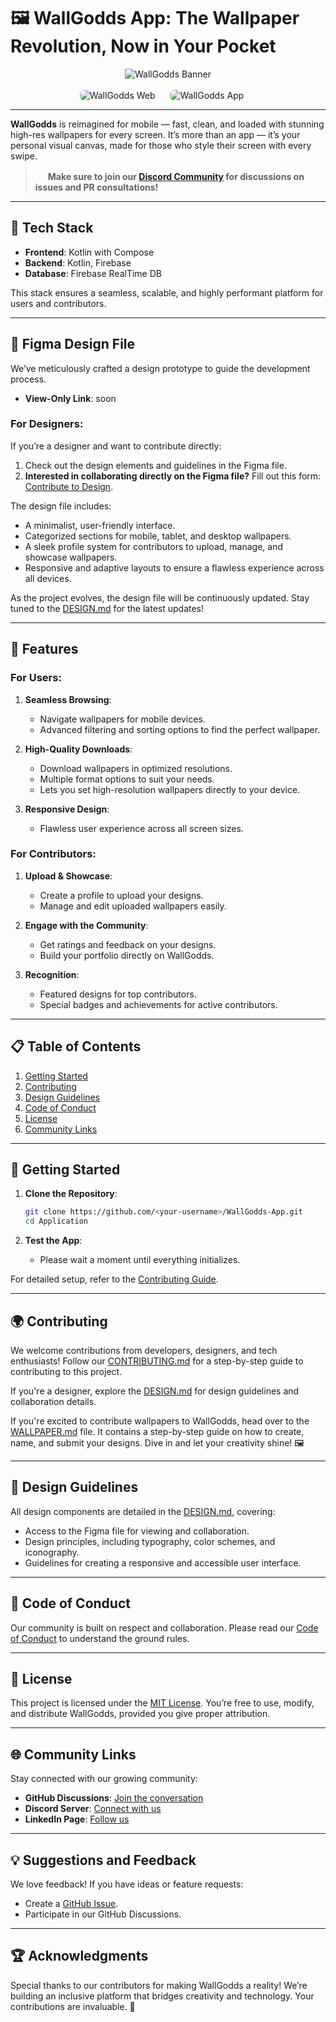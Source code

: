 # 🖼 WallGodds App: The Wallpaper Revolution, Now in Your Pocket

<div align="center" width ="100%">
  <img src="https://github.com/sayan0328/WallGodds-App/blob/main/MOBILE%20APP%20BANNER.png" alt="WallGodds Banner" />
</div>
<br>
<div align="center">
  <a href="https://github.com/Parnab03/WallGodds" style="text-decoration: none; margin-right: 20px;">
    <img src="https://img.shields.io/badge/WallGodds%20Web-%237056F5?style=for-the-badge&logo=app&logoColor=blue" alt="WallGodds Web" style="border-radius: 7px;">
  </a>
   <a href="https://github.com/sayan0328/WallGodds-App" style="text-decoration: none; margin-right: 20px;">
    <img src="https://img.shields.io/badge/WallGodds%20App-%23008FFF?style=for-the-badge&logo=web&logoColor=white" alt="WallGodds App" style="border-radius: 7px;">
  </a>
</div>

---

**WallGodds** is reimagined for mobile — fast, clean, and loaded with stunning high-res wallpapers for every screen. It’s more than an app — it’s your personal visual canvas, made for those who style their screen with every swipe.

>  <a href="https://discord.gg/kTQ5KWANp8" ></a><img src="https://cdn.prod.website-files.com/6257adef93867e50d84d30e2/636e0a6a49cf127bf92de1e2_icon_clyde_blurple_RGB.png" width="16px" align-items="center"> **Make sure to join our [Discord Community](https://discord.gg/kTQ5KWANp8) for discussions on issues and PR consultations!**</a>

<!-- ---

# 🌟 Open Source Program

| Logo | Program | Description |
|------|---------|-------------|
| <img src="https://devfolio-prod.s3.ap-south-1.amazonaws.com/hackathons/ee8d75f60f0a4acf85238eabdea1bad3/assets/logo/273.png" alt="WOC 4.0 Logo" width="200px"> | [**Winter of Code 4.0**](https://winterofcode.tech/) | A 30-day open-source program by GDG On Campus IIIT Kalyani. Modeled after GSoC, it provides a platform for developers of all levels to contribute to impactful projects, enhance skills, and join a global open-source community. |
| <img src="https://media.licdn.com/dms/image/v2/C560BAQEp7MUBpYE93g/company-logo_200_200/company-logo_200_200/0/1630672259441/jwoc_logo?e=2147483647&v=beta&t=wgkKrzLc-UxgSCnWShwkjn_zTXQnaa0_4cmbv4fN4PA" alt="JWOC season 6" width="200px"> | [**JWOC season 6**](https://jwoc-2025.vercel.app/projects) | JWoC offers a hands-on open-source learning experience, fostering a community of developers. Students explore selected projects during the Community Bonding Period and contribute during the coding phase. Winners are chosen based on the quality and quantity of their contributions. |
| <img src="https://s2apertre.resourcio.in/Logo_primary.svg" alt="Apertre 2.0" width="200px"> | [**Apertre 2.0**](https://s2apertre.resourcio.in/projects) | Apertre Season 2, organized by Resourcio Community, is an open-source contribution event designed to enhance your technical skills. Whether you're a beginner or a pro, everyone is welcome to join and elevate their experience, portfolio, and career to new heights! |

-->
--- 

## 🔧 Tech Stack  

- **Frontend**: Kotlin with Compose 
- **Backend**: Kotlin, Firebase
- **Database**: Firebase RealTime DB

This stack ensures a seamless, scalable, and highly performant platform for users and contributors.

---

## 🎨 Figma Design File  

We’ve meticulously crafted a design prototype to guide the development process.  
- **View-Only Link**: soon  

### For Designers:  
If you’re a designer and want to contribute directly:  
1. Check out the design elements and guidelines in the Figma file.  
2. **Interested in collaborating directly on the Figma file?** Fill out this form: [Contribute to Design](https://docs.google.com/forms/d/e/1FAIpQLScDW1v7DJCkx_gGDvuMFirS6WkeRgmGGQJ9T_8UYuBHszmqFg/viewform?usp=sharing).  

The design file includes:  
- A minimalist, user-friendly interface.  
- Categorized sections for mobile, tablet, and desktop wallpapers.  
- A sleek profile system for contributors to upload, manage, and showcase wallpapers.  
- Responsive and adaptive layouts to ensure a flawless experience across all devices.  

As the project evolves, the design file will be continuously updated. Stay tuned to the [DESIGN.md](DESIGN.md) for the latest updates!

---

## 🌟 Features  

### For Users:  
1. **Seamless Browsing**:  
   - Navigate wallpapers for mobile devices.  
   - Advanced filtering and sorting options to find the perfect wallpaper.  

2. **High-Quality Downloads**:  
   - Download wallpapers in optimized resolutions.  
   - Multiple format options to suit your needs.
   - Lets you set high-resolution wallpapers directly to your device.

3. **Responsive Design**:  
   - Flawless user experience across all screen sizes.  

### For Contributors:  
1. **Upload & Showcase**:  
   - Create a profile to upload your designs.  
   - Manage and edit uploaded wallpapers easily.  

2. **Engage with the Community**:  
   - Get ratings and feedback on your designs.  
   - Build your portfolio directly on WallGodds.  

3. **Recognition**:  
   - Featured designs for top contributors.  
   - Special badges and achievements for active contributors.  

---

## 📋 Table of Contents  

1. [Getting Started](#-getting-started)  
2. [Contributing](#-contributing)  
3. [Design Guidelines](#-design-guidelines)  
4. [Code of Conduct](#-code-of-conduct)  
5. [License](#-license)  
6. [Community Links](#-community-links)  

---

## 🚀 Getting Started  

1. **Clone the Repository**:  
   ```bash
   git clone https://github.com/<your-username>/WallGodds-App.git
   cd Application
   ```

2. **Test the App**:  
   - Please wait a moment until everything initializes. 

For detailed setup, refer to the [Contributing Guide](CONTRIBUTING.md).  

---

## 🌍 Contributing  

We welcome contributions from developers, designers, and tech enthusiasts! Follow our [CONTRIBUTING.md](CONTRIBUTING.md) for a step-by-step guide to contributing to this project.  

If you're a designer, explore the [DESIGN.md](DESIGN.md) for design guidelines and collaboration details.  

If you're excited to contribute wallpapers to WallGodds, head over to the [WALLPAPER.md](https://github.com/sayan0328/WallGodds-App/blob/main/Wallpapers/WALLPAPER.md) file. It contains a step-by-step guide on how to create, name, and submit your designs. Dive in and let your creativity shine! 🖼️

---

## 🎨 Design Guidelines  

All design components are detailed in the [DESIGN.md](DESIGN.md), covering:  
- Access to the Figma file for viewing and collaboration.  
- Design principles, including typography, color schemes, and iconography.  
- Guidelines for creating a responsive and accessible user interface.  

---

## 🤝 Code of Conduct  

Our community is built on respect and collaboration. Please read our [Code of Conduct](CODE_OF_CONDUCT.md) to understand the ground rules.  

---

## 📜 License  

This project is licensed under the [MIT License](LICENSE.md). You’re free to use, modify, and distribute WallGodds, provided you give proper attribution.  

---

## 🌐 Community Links  

Stay connected with our growing community:  
- **GitHub Discussions**: [Join the conversation](https://github.com/Parnab03/WallGodds/discussions)  
- **Discord Server**: [Connect with us](https://discord.gg/kTQ5KWANp8)  
- **LinkedIn Page**: [Follow us](https://www.linkedin.com/company/wallgodds/posts/?feedView=all)
---

## 💡 Suggestions and Feedback  

We love feedback! If you have ideas or feature requests:  
- Create a [GitHub Issue](https://github.com/sayan0328/WallGodds-App/issues).  
- Participate in our GitHub Discussions.  

---

## 🏆 Acknowledgments  

Special thanks to our contributors for making WallGodds a reality! We’re building an inclusive platform that bridges creativity and technology. Your contributions are invaluable. 🌟  
